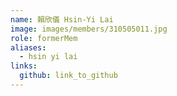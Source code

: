 ```yaml
---
name: 賴欣儀 Hsin-Yi Lai 
image: images/members/310505011.jpg 
role: formerMem
aliases:
  - hsin yi lai
links:
  github: link_to_github 
---
```

